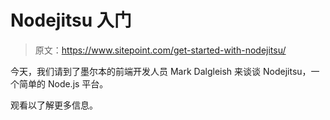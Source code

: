 # Nodejitsu 入门

> 原文：<https://www.sitepoint.com/get-started-with-nodejitsu/>

今天，我们请到了墨尔本的前端开发人员 Mark Dalgleish 来谈谈 Nodejitsu，一个简单的 Node.js 平台。

观看以了解更多信息。
